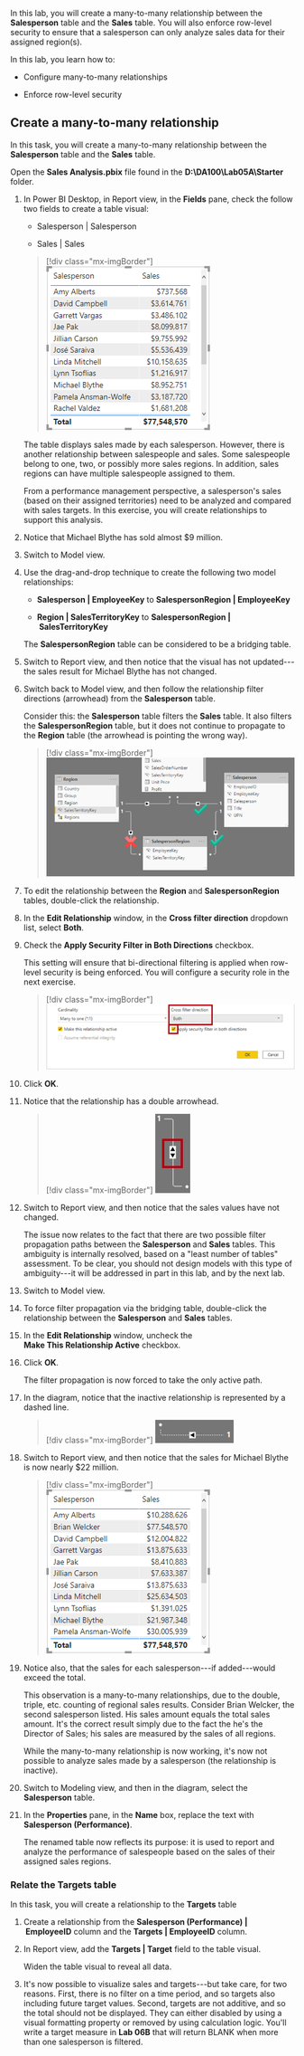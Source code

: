 In this lab, you will create a many-to-many relationship between the **Salesperson** table and the **Sales** table. You will also enforce row-level security to ensure that a salesperson can only analyze sales data for their assigned region(s).

In this lab, you learn how to:

-   Configure many-to-many relationships

-   Enforce row-level security

## Create a many-to-many relationship

In this task, you will create a many-to-many relationship between the **Salesperson** table and the **Sales** table.

Open the **Sales Analysis.pbix** file found in the **D:\DA100\Lab05A\Starter** folder.

1.  In Power BI Desktop, in Report view, in the **Fields** pane, check the follow two fields to create a table visual:

	-   Salesperson | Salesperson
	
	-   Sales | Sales

	> [!div class="mx-imgBorder"]
	> [![Screenshot of the resulting table visual.](../media/lab-2-1-ss.png)](../media/lab-2-1-ss.png#lightbox)

	The table displays sales made by each salesperson. However, there is another relationship between salespeople and sales. Some salespeople belong to one, two, or possibly more sales regions. In addition, sales regions can have multiple salespeople assigned to them.

	From a performance management perspective, a salesperson's sales (based on their assigned territories) need to be analyzed and compared with sales targets. In this exercise, you will create relationships to support this analysis.

1.  Notice that Michael Blythe has sold almost $9 million.

1.  Switch to Model view.

1.  Use the drag-and-drop technique to create the following two model relationships:

	-   **Salesperson | EmployeeKey** to **SalespersonRegion | EmployeeKey**
	
	-   **Region | SalesTerritoryKey** to **SalespersonRegion | SalesTerritoryKey**
	
	The **SalespersonRegion** table can be considered to be a bridging table.

1.  Switch to Report view, and then notice that the visual has not updated---the sales result for Michael Blythe has not changed.

1.  Switch back to Model view, and then follow the relationship filter directions (arrowhead) from the **Salesperson** table.

	Consider this: the **Salesperson** table filters the **Sales** table. It also filters the **SalespersonRegion** table, but it does not continue to propagate to the **Region** table (the arrowhead is pointing the wrong way).

	> [!div class="mx-imgBorder"]
	> [![Screenshot of the relationship between the Region, SalespersonRegion, and Salesperson tables.](../media/lab-2-2-ssm.png)](../media/lab-2-2-ssm.png#lightbox)

1.  To edit the relationship between the **Region** and **SalespersonRegion** tables, double-click the relationship.

1.  In the **Edit Relationship** window, in the **Cross filter direction** dropdown list, select **Both**.

1.  Check the **Apply Security Filter in Both Directions** checkbox.

	This setting will ensure that bi-directional filtering is applied when row-level security is being enforced. You will configure a security role in the next exercise.

	> [!div class="mx-imgBorder"]
	> [![Screenshot of Cross filter direction dropdown list.](../media/lab-2-3-ssm.png)](../media/lab-2-3-ssm.png#lightbox)

1. Click **OK**.

1. Notice that the relationship has a double arrowhead.

	> [!div class="mx-imgBorder"]
	> [![Screenshot of relationship arrow with a double arrowhead visible.](../media/lab-2-4-ssm.png)](../media/lab-2-4-ssm.png#lightbox)

1. Switch to Report view, and then notice that the sales values have not changed.

	The issue now relates to the fact that there are two possible filter propagation paths between the **Salesperson** and **Sales** tables. This ambiguity is internally resolved, based on a "least number of tables" assessment. To be clear, you should not design models with this type of ambiguity---it will be addressed in part in this lab, and by the next lab.

1. Switch to Model view.

1. To force filter propagation via the bridging table, double-click the relationship between the **Salesperson** and **Sales** tables.

1. In the **Edit Relationship** window, uncheck the **Make This Relationship Active** checkbox.

1. Click **OK**.

	The filter propagation is now forced to take the only active path.

1. In the diagram, notice that the inactive relationship is represented by a dashed line.

	> [!div class="mx-imgBorder"]
	> [![Screenshot of a relationship arrow on a dashed line.](../media/lab-2-5-ss.png)](../media/lab-2-5-ss.png#lightbox)

1. Switch to Report view, and then notice that the sales for Michael Blythe is now nearly $22 million.

	> [!div class="mx-imgBorder"]
	> [![Screenshot of the updated table visual with Michael Blythe's updated sales.](../media/lab-2-6-ss.png)](../media/lab-2-6-ss.png#lightbox)

1. Notice also, that the sales for each salesperson---if added---would exceed the total.

	This observation is a many-to-many relationships, due to the double, triple, etc. counting of regional sales results. Consider Brian Welcker, the second salesperson listed. His sales amount equals the total sales amount. It's the correct result simply due to the fact the he's the Director of Sales; his sales are measured by the sales of all regions.

	While the many-to-many relationship is now working, it's now not possible to analyze sales made by a salesperson (the relationship is inactive).

1. Switch to Modeling view, and then in the diagram, select the **Salesperson** table.

1. In the **Properties** pane, in the **Name** box, replace the text with **Salesperson (Performance)**.

	The renamed table now reflects its purpose: it is used to report and analyze the performance of salespeople based on the sales of their assigned sales regions.

### Relate the Targets table

In this task, you will create a relationship to the **Targets** table

1. Create a relationship from the **Salesperson (Performance) | EmployeeID** column and the **Targets | EmployeeID** column.

1. In Report view, add the **Targets | Target** field to the table visual.

	Widen the table visual to reveal all data.

1. It's now possible to visualize sales and targets---but take care, for two reasons. First, there is no filter on a time period, and so targets also including future target values. Second, targets are not additive, and so the total should not be displayed. They can either disabled by using a visual formatting property or removed by using calculation logic. You'll write a target measure in **Lab 06B** that will return BLANK when more than one salesperson is filtered.




